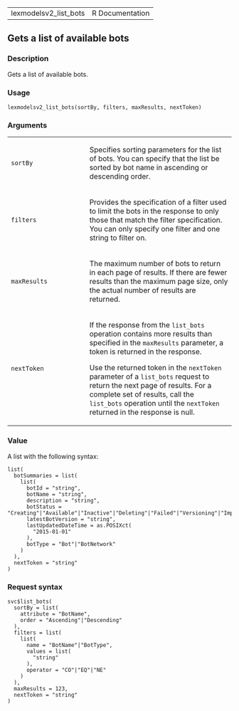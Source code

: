 <table style="width: 100%;">
<tbody>
<tr class="odd">
<td>lexmodelsv2_list_bots</td>
<td style="text-align: right;">R Documentation</td>
</tr>
</tbody>
</table>

## Gets a list of available bots

### Description

Gets a list of available bots.

### Usage

    lexmodelsv2_list_bots(sortBy, filters, maxResults, nextToken)

### Arguments

<table>
<colgroup>
<col style="width: 35%" />
<col style="width: 65%" />
</colgroup>
<tbody>
<tr class="odd">
<td><code id="lexmodelsv2_list_bots_:_sortBy">sortBy</code></td>
<td><p>Specifies sorting parameters for the list of bots. You can
specify that the list be sorted by bot name in ascending or descending
order.</p></td>
</tr>
<tr class="even">
<td><code id="lexmodelsv2_list_bots_:_filters">filters</code></td>
<td><p>Provides the specification of a filter used to limit the bots in
the response to only those that match the filter specification. You can
only specify one filter and one string to filter on.</p></td>
</tr>
<tr class="odd">
<td><code id="lexmodelsv2_list_bots_:_maxResults">maxResults</code></td>
<td><p>The maximum number of bots to return in each page of results. If
there are fewer results than the maximum page size, only the actual
number of results are returned.</p></td>
</tr>
<tr class="even">
<td><code id="lexmodelsv2_list_bots_:_nextToken">nextToken</code></td>
<td><p>If the response from the <code>list_bots</code> operation
contains more results than specified in the <code>maxResults</code>
parameter, a token is returned in the response.</p>
<p>Use the returned token in the <code>nextToken</code> parameter of a
<code>list_bots</code> request to return the next page of results. For a
complete set of results, call the <code>list_bots</code> operation until
the <code>nextToken</code> returned in the response is null.</p></td>
</tr>
</tbody>
</table>

### Value

A list with the following syntax:

    list(
      botSummaries = list(
        list(
          botId = "string",
          botName = "string",
          description = "string",
          botStatus = "Creating"|"Available"|"Inactive"|"Deleting"|"Failed"|"Versioning"|"Importing"|"Updating",
          latestBotVersion = "string",
          lastUpdatedDateTime = as.POSIXct(
            "2015-01-01"
          ),
          botType = "Bot"|"BotNetwork"
        )
      ),
      nextToken = "string"
    )

### Request syntax

    svc$list_bots(
      sortBy = list(
        attribute = "BotName",
        order = "Ascending"|"Descending"
      ),
      filters = list(
        list(
          name = "BotName"|"BotType",
          values = list(
            "string"
          ),
          operator = "CO"|"EQ"|"NE"
        )
      ),
      maxResults = 123,
      nextToken = "string"
    )
